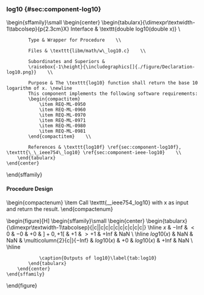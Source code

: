 ### log10 {#sec:component-log10}

\begin{sffamily}\small
	\begin{center}
		\begin{tabularx}{\dimexpr\textwidth-1\tabcolsep}{p{2.3cm}X}
			Interface       & \texttt{double log10(double x)} \\ 
			
			Type & Wrapper for Procedure    \\ 
			
			Files & \texttt{libm/math/w\_log10.c}    \\ 
			
			Subordinates and Superiors &
			\raisebox{-1\height}{\includegraphics[]{./figure/Declaration-log10.png}}    \\ 
			
			Purpose & The \texttt{log10} function shall return the base 10 logarithm of x. \newline
			This component implements the following software requirements:
			\begin{compactitem}
				\item REQ-ML-0950
				\item REQ-ML-0960
				\item REQ-ML-0970
				\item REQ-ML-0971
				\item REQ-ML-0980
				\item REQ-ML-0981
			\end{compactitem}    \\ 
			
			References & \texttt{log10f} \ref{sec:component-log10f}, \texttt{\_\_ieee754\_log10} \ref{sec:component-ieee-log10}    \\ 
		\end{tabularx}
	\end{center}
\end{sffamily}

#### Procedure Design

\begin{compactenum}
	\item Call \texttt{\_\_ieee754\_log10} with x as input and return the result.
\end{compactenum}

\begin{figure}[H]
	\begin{sffamily}\small
		\begin{center}
			\begin{tabularx}{\dimexpr\textwidth-1\tabcolsep}{|c||c|c|c|c|c|c|c|c|c|}
				\hline
				$x$        & $-$Inf & $<0$ & $-0$ & $+0$                 & $]+0,+1[$   & $+1$ & $>+1$      & $+$Inf & NaN \\ \hline
				$log10(x)$ & NaN    & NaN  & \multicolumn{2}{c|}{$-$Inf} & $log10(x)$  & $+0$ & $log10(x)$ & $+$Inf & NaN \\ \hline
				
				\caption{Outputs of log10}\label{tab:log10}
			\end{tabularx}
		\end{center}
	\end{sffamily}
\end{figure}